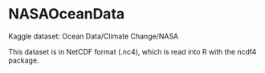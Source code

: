 # NASAOceanData
Kaggle dataset: Ocean Data/Climate Change/NASA

This dataset is in NetCDF format (.nc4), which is read into R with the ncdf4 package.
